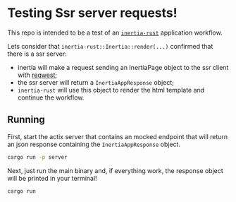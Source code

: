 # Testing Ssr server requests!
This repo is intended to be a test of an [`inertia-rust`](https://github.com/KaioFelps/inertia-rust/blob/main/src/inertia.rs) application workflow.

Lets consider that `inertia-rust::Inertia::render(...)` confirmed that there is a ssr server:
- inertia will make a request sending an InertiaPage object to the ssr client with [reqwest](https://github.com/seanmonstar/reqwest);
- the ssr server will return a `InertiaAppResponse` object;
- `inertia-rust` will use this object to render the html template and continue the workflow.

## Running

First, start the actix server that contains an mocked endpoint that will return an json response
containing the `InertiaAppResponse` object.
```bash
cargo run -p server
```

Next, just run the main binary and, if everything work, the response object will be printed
in your terminal!
```bash
cargo run
```
